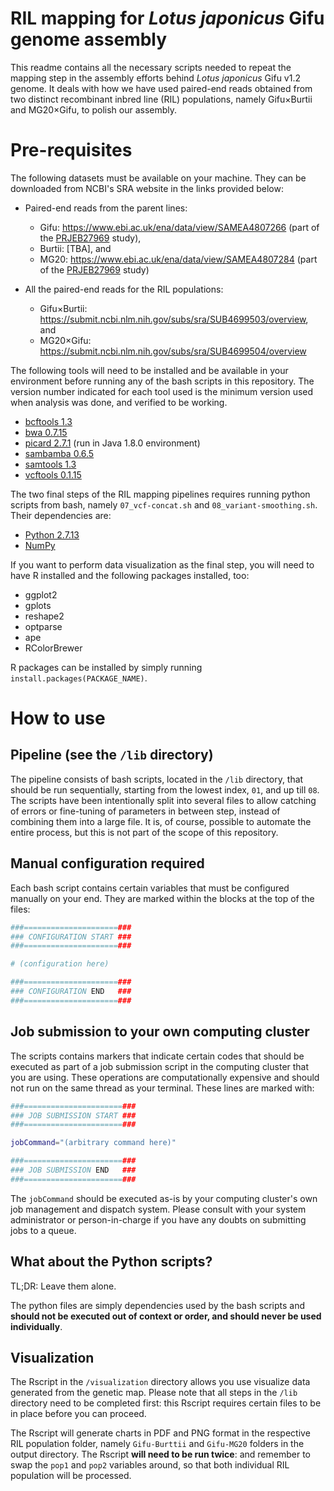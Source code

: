 # RIL mapping for *Lotus japonicus* Gifu genome assembly

This readme contains all the necessary scripts needed to repeat the mapping step in the assembly efforts behind *Lotus japonicus* Gifu v1.2 genome. It deals with how we have used paired-end reads obtained from two distinct recombinant inbred line (RIL) populations, namely Gifu&times;Burtii and MG20&times;Gifu, to polish our assembly.

# Pre-requisites

The following datasets must be available on your machine. They can be downloaded from NCBI's SRA website in the links provided below:

* Paired-end reads from the parent lines:
  * Gifu: https://www.ebi.ac.uk/ena/data/view/SAMEA4807266 (part of the [PRJEB27969](https://www.ebi.ac.uk/ena/data/view/PRJEB27969) study),
  * Burtii: [TBA], and
  * MG20: https://www.ebi.ac.uk/ena/data/view/SAMEA4807284 (part of the [PRJEB27969](https://www.ebi.ac.uk/ena/data/view/PRJEB27969) study)

* All the paired-end reads for the RIL populations:
  * Gifu&times;Burtii: https://submit.ncbi.nlm.nih.gov/subs/sra/SUB4699503/overview, and
  * MG20&times;Gifu: https://submit.ncbi.nlm.nih.gov/subs/sra/SUB4699504/overview

The following tools will need to be installed and be available in your environment before running any of the bash scripts in this repository. The version number indicated for each tool used is the minimum version used when analysis was done, and verified to be working.

* [bcftools 1.3](https://github.com/samtools/bcftools)
* [bwa 0.7.15](https://github.com/lh3/bwa)
* [picard 2.7.1](https://github.com/broadinstitute/picard) (run in Java 1.8.0 environment)
* [sambamba 0.6.5](https://github.com/biod/sambamba)
* [samtools 1.3](https://github.com/samtools/samtools)
* [vcftools 0.1.15](https://github.com/vcftools/vcftools)

The two final steps of the RIL mapping pipelines requires running python scripts from bash, namely `07_vcf-concat.sh` and `08_variant-smoothing.sh`. Their dependencies are:

* [Python 2.7.13](https://www.python.org/downloads/release/python-2713/)
* [NumPy](https://numpy.org/)

If you want to perform data visualization as the final step, you will need to have R installed and the following packages installed, too:

* ggplot2
* gplots
* reshape2
* optparse
* ape
* RColorBrewer

R packages can be installed by simply running `install.packages(PACKAGE_NAME)`.

# How to use

## Pipeline (see the `/lib` directory)

The pipeline consists of bash scripts, located in the `/lib` directory, that should be run sequentially, starting from the lowest index, `01`, and up till `08`. The scripts have been intentionally split into several files to allow catching of errors or fine-tuning of parameters in between step, instead of combining them into a large file. It is, of course, possible to automate the entire process, but this is not part of the scope of this repository.

## Manual configuration required

Each bash script contains certain variables that must be configured manually on your end. They are marked within the blocks at the top of the files:

```bash
###=====================###
### CONFIGURATION START ###
###=====================###

# (configuration here)

###=====================###
### CONFIGURATION END   ###
###=====================###
```

## Job submission to your own computing cluster

The scripts contains markers that indicate certain codes that should be executed as part of a job submission script in the computing cluster that you are using. These operations are computationally expensive and should not run on the same thread as your terminal. These lines are marked with:

```bash
###======================###
### JOB SUBMISSION START ###
###======================###

jobCommand="(arbitrary command here)"

###======================###
### JOB SUBMISSION END   ###
###======================###
```

The `jobCommand` should be executed as-is by your computing cluster's own job management and dispatch system. Please consult with your system administrator or person-in-charge if you have any doubts on submitting jobs to a queue.

## What about the Python scripts?

TL;DR: Leave them alone.

The python files are simply dependencies used by the bash scripts and **should not be executed out of context or order, and should never be used individually**.

## Visualization

The Rscript in the `/visualization` directory allows you use visualize data generated from the genetic map. Please note that all steps in the `/lib` directory need to be completed first: this Rscript requires certain files to be in place before you can proceed.

The Rscript will generate charts in PDF and PNG format in the respective RIL population folder, namely `Gifu-Burttii` and `Gifu-MG20` folders in the output directory. The Rscript **will need to be run twice**: and remember to swap the `pop1` and `pop2` variables around, so that both individual RIL population will be processed.